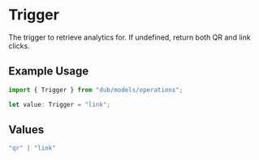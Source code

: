 # Trigger

The trigger to retrieve analytics for. If undefined, return both QR and link clicks.

## Example Usage

```typescript
import { Trigger } from "dub/models/operations";

let value: Trigger = "link";
```

## Values

```typescript
"qr" | "link"
```